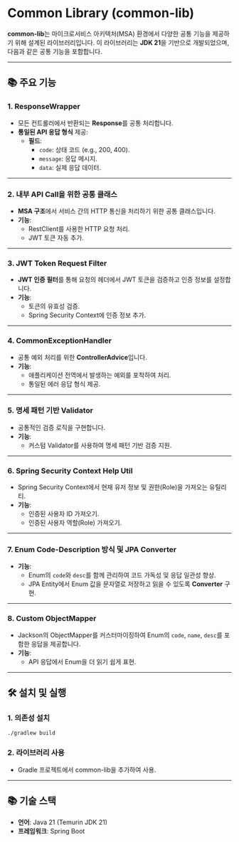 
# Common Library (common-lib)

**common-lib**는 마이크로서비스 아키텍처(MSA) 환경에서 다양한 공통 기능을 제공하기 위해 설계된 라이브러리입니다. 
이 라이브러리는 **JDK 21**을 기반으로 개발되었으며, 다음과 같은 공통 기능을 포함합니다.

---

## 📚 주요 기능

### 1. **ResponseWrapper**
- 모든 컨트롤러에서 반환되는 **Response**를 공통 처리합니다.
- **통일된 API 응답 형식** 제공:
  - **필드**:
    - `code`: 상태 코드 (e.g., 200, 400).
    - `message`: 응답 메시지.
    - `data`: 실제 응답 데이터.


---

### 2. **내부 API Call을 위한 공통 클래스**
- **MSA 구조**에서 서비스 간의 HTTP 통신을 처리하기 위한 공통 클래스입니다.
- **기능**:
  - RestClient를 사용한 HTTP 요청 처리.
  - JWT 토큰 자동 추가.


---

### 3. **JWT Token Request Filter**
- **JWT 인증 필터**를 통해 요청의 헤더에서 JWT 토큰을 검증하고 인증 정보를 설정합니다.
- **기능**:
  - 토큰의 유효성 검증.
  - Spring Security Context에 인증 정보 추가.


---

### 4. **CommonExceptionHandler**
- 공통 예외 처리를 위한 **ControllerAdvice**입니다.
- **기능**:
  - 애플리케이션 전역에서 발생하는 예외를 포착하여 처리.
  - 통일된 에러 응답 형식 제공.


---

### 5. **명세 패턴 기반 Validator**
- 공통적인 검증 로직을 구현합니다.
- **기능**:
  - 커스텀 Validator를 사용하여 명세 패턴 기반 검증 지원.

---

### 6. **Spring Security Context Help Util**
- Spring Security Context에서 현재 유저 정보 및 권한(Role)을 가져오는 유틸리티.
- **기능**:
  - 인증된 사용자 ID 가져오기.
  - 인증된 사용자 역할(Role) 가져오기.

---

### 7. **Enum Code-Description 방식 및 JPA Converter**
- **기능**:
  - Enum의 `code`와 `desc`를 함께 관리하여 코드 가독성 및 응답 일관성 향상.
  - JPA Entity에서 Enum 값을 문자열로 저장하고 읽을 수 있도록 **Converter** 구현.

---

### 8. **Custom ObjectMapper**
- Jackson의 ObjectMapper를 커스터마이징하여 Enum의 `code`, `name`, `desc`를 포함한 응답을 제공합니다.
- **기능**:
  - API 응답에서 Enum을 더 읽기 쉽게 표현.

---

## 🛠️ 설치 및 실행

### 1. 의존성 설치
```bash
./gradlew build
```

### 2. 라이브러리 사용
- Gradle 프로젝트에서 common-lib을 추가하여 사용.

---

## 📚 기술 스택
- **언어**: Java 21 (Temurin JDK 21)
- **프레임워크**: Spring Boot
